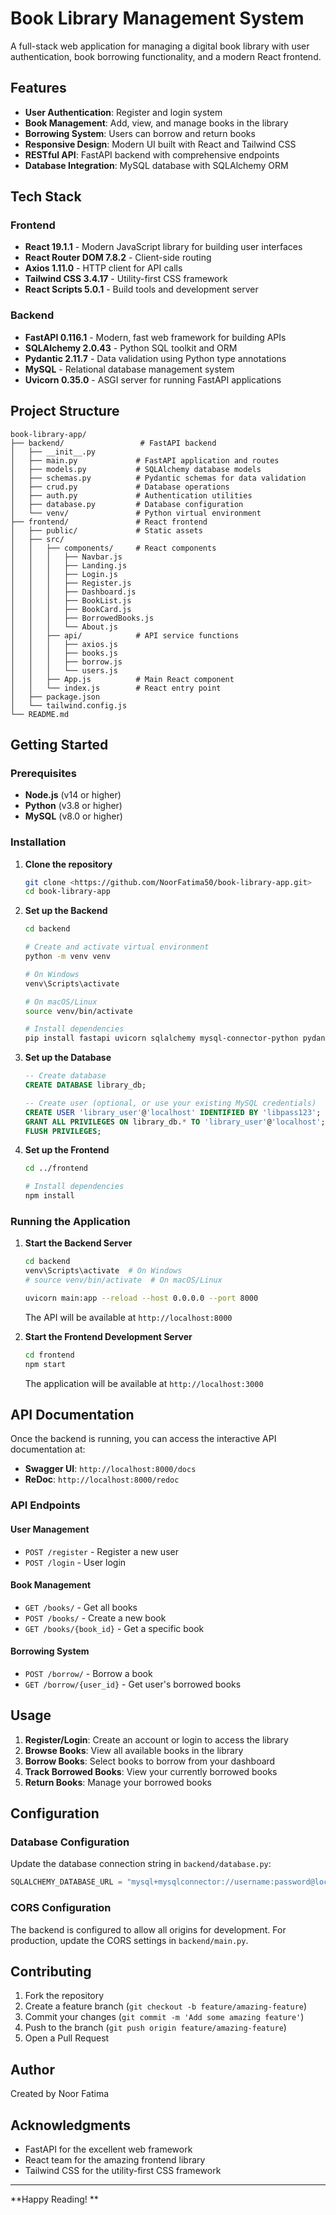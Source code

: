 #  Book Library Management System

A full-stack web application for managing a digital book library with user authentication, book borrowing functionality, and a modern React frontend.

##  Features

- **User Authentication**: Register and login system
- **Book Management**: Add, view, and manage books in the library
- **Borrowing System**: Users can borrow and return books
- **Responsive Design**: Modern UI built with React and Tailwind CSS
- **RESTful API**: FastAPI backend with comprehensive endpoints
- **Database Integration**: MySQL database with SQLAlchemy ORM

##  Tech Stack

### Frontend
- **React 19.1.1** - Modern JavaScript library for building user interfaces
- **React Router DOM 7.8.2** - Client-side routing
- **Axios 1.11.0** - HTTP client for API calls
- **Tailwind CSS 3.4.17** - Utility-first CSS framework
- **React Scripts 5.0.1** - Build tools and development server

### Backend
- **FastAPI 0.116.1** - Modern, fast web framework for building APIs
- **SQLAlchemy 2.0.43** - Python SQL toolkit and ORM
- **Pydantic 2.11.7** - Data validation using Python type annotations
- **MySQL** - Relational database management system
- **Uvicorn 0.35.0** - ASGI server for running FastAPI applications

##  Project Structure

```
book-library-app/
├── backend/                 # FastAPI backend
│   ├── __init__.py
│   ├── main.py             # FastAPI application and routes
│   ├── models.py           # SQLAlchemy database models
│   ├── schemas.py          # Pydantic schemas for data validation
│   ├── crud.py             # Database operations
│   ├── auth.py             # Authentication utilities
│   ├── database.py         # Database configuration
│   └── venv/               # Python virtual environment
├── frontend/               # React frontend
│   ├── public/             # Static assets
│   ├── src/
│   │   ├── components/     # React components
│   │   │   ├── Navbar.js
│   │   │   ├── Landing.js
│   │   │   ├── Login.js
│   │   │   ├── Register.js
│   │   │   ├── Dashboard.js
│   │   │   ├── BookList.js
│   │   │   ├── BookCard.js
│   │   │   ├── BorrowedBooks.js
│   │   │   └── About.js
│   │   ├── api/            # API service functions
│   │   │   ├── axios.js
│   │   │   ├── books.js
│   │   │   ├── borrow.js
│   │   │   └── users.js
│   │   ├── App.js          # Main React component
│   │   └── index.js        # React entry point
│   ├── package.json
│   └── tailwind.config.js
└── README.md
```

##  Getting Started

### Prerequisites

- **Node.js** (v14 or higher)
- **Python** (v3.8 or higher)
- **MySQL** (v8.0 or higher)

### Installation

1. **Clone the repository**
   ```bash
   git clone <https://github.com/NoorFatima50/book-library-app.git>
   cd book-library-app
   ```

2. **Set up the Backend**
   ```bash
   cd backend
   
   # Create and activate virtual environment
   python -m venv venv
   
   # On Windows
   venv\Scripts\activate
   
   # On macOS/Linux
   source venv/bin/activate
   
   # Install dependencies
   pip install fastapi uvicorn sqlalchemy mysql-connector-python pydantic python-multipart python-jose passlib bcrypt
   ```

3. **Set up the Database**
   ```sql
   -- Create database
   CREATE DATABASE library_db;
   
   -- Create user (optional, or use your existing MySQL credentials)
   CREATE USER 'library_user'@'localhost' IDENTIFIED BY 'libpass123';
   GRANT ALL PRIVILEGES ON library_db.* TO 'library_user'@'localhost';
   FLUSH PRIVILEGES;
   ```

4. **Set up the Frontend**
   ```bash
   cd ../frontend
   
   # Install dependencies
   npm install
   ```

### Running the Application

1. **Start the Backend Server**
   ```bash
   cd backend
   venv\Scripts\activate  # On Windows
   # source venv/bin/activate  # On macOS/Linux
   
   uvicorn main:app --reload --host 0.0.0.0 --port 8000
   ```
   The API will be available at `http://localhost:8000`

2. **Start the Frontend Development Server**
   ```bash
   cd frontend
   npm start
   ```
   The application will be available at `http://localhost:3000`

##  API Documentation

Once the backend is running, you can access the interactive API documentation at:
- **Swagger UI**: `http://localhost:8000/docs`
- **ReDoc**: `http://localhost:8000/redoc`

### API Endpoints

#### User Management
- `POST /register` - Register a new user
- `POST /login` - User login

#### Book Management
- `GET /books/` - Get all books
- `POST /books/` - Create a new book
- `GET /books/{book_id}` - Get a specific book

#### Borrowing System
- `POST /borrow/` - Borrow a book
- `GET /borrow/{user_id}` - Get user's borrowed books

##  Usage

1. **Register/Login**: Create an account or login to access the library
2. **Browse Books**: View all available books in the library
3. **Borrow Books**: Select books to borrow from your dashboard
4. **Track Borrowed Books**: View your currently borrowed books
5. **Return Books**: Manage your borrowed books

##  Configuration

### Database Configuration
Update the database connection string in `backend/database.py`:
```python
SQLALCHEMY_DATABASE_URL = "mysql+mysqlconnector://username:password@localhost/database_name"
```

### CORS Configuration
The backend is configured to allow all origins for development. For production, update the CORS settings in `backend/main.py`.



##  Contributing

1. Fork the repository
2. Create a feature branch (`git checkout -b feature/amazing-feature`)
3. Commit your changes (`git commit -m 'Add some amazing feature'`)
4. Push to the branch (`git push origin feature/amazing-feature`)
5. Open a Pull Request



##  Author

Created  by Noor Fatima

## Acknowledgments

- FastAPI for the excellent web framework
- React team for the amazing frontend library
- Tailwind CSS for the utility-first CSS framework


---

**Happy Reading! **

